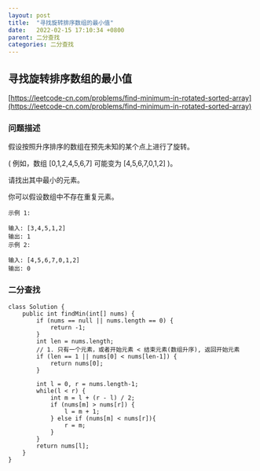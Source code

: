 ```yaml
---
layout: post
title:  "寻找旋转排序数组的最小值"
date:   2022-02-15 17:10:34 +0800
parent: 二分查找
categories: 二分查找
---
```


## 寻找旋转排序数组的最小值
[https://leetcode-cn.com/problems/find-minimum-in-rotated-sorted-array](https://leetcode-cn.com/problems/find-minimum-in-rotated-sorted-array)

### 问题描述
假设按照升序排序的数组在预先未知的某个点上进行了旋转。

( 例如，数组 [0,1,2,4,5,6,7] 可能变为 [4,5,6,7,0,1,2] )。

请找出其中最小的元素。

你可以假设数组中不存在重复元素。
```
示例 1:

输入: [3,4,5,1,2]
输出: 1
示例 2:

输入: [4,5,6,7,0,1,2]
输出: 0
```

### 二分查找
```
class Solution {
    public int findMin(int[] nums) {
        if (nums == null || nums.length == 0) {
            return -1;
        }
        int len = nums.length;
        // 1. 只有一个元素，或者开始元素 < 结束元素(数组升序), 返回开始元素
        if (len == 1 || nums[0] < nums[len-1]) {
            return nums[0];
        }
       
        int l = 0, r = nums.length-1;
        while(l < r) {
            int m = l + (r - l) / 2;
            if (nums[m] > nums[r]) {
                l = m + 1;
            } else if (nums[m] < nums[r]){
                r = m;
            }
        }
        return nums[l];
    }
}
```